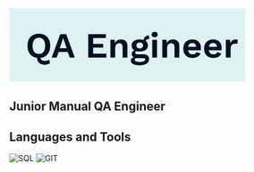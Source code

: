 ![Header](https://github.com/Viantonova25/Viantonova25/blob/main/1.PNG)

## Junior Manual QA Engineer

## Languages and Tools
![SQL](https://img.shields.io/badge/-SQL-090909?style=for-the-badge&logo=flutter&logoColor=47C5FB)
![GIT](https://img.shields.io/badge/-GIT-090909?style=for-the-badge&logo=dart&logoColor=097CDB)
